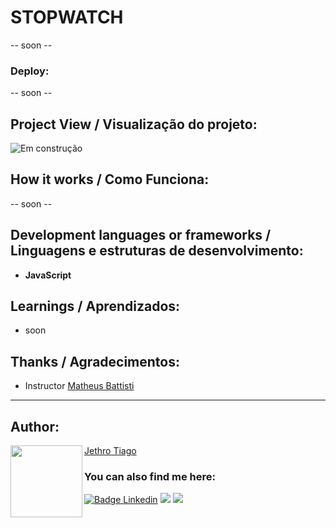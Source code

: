 ﻿# STOPWATCH

-- soon --

### Deploy:

-- soon --

## Project View / Visualização do projeto:

![Em construção](https://user-images.githubusercontent.com/103612874/231320750-c1586b16-5114-4ca0-9cea-6d20e9d373fb.png)

## How it works / Como Funciona:

-- soon --

## Development languages or frameworks / Linguagens e estruturas de desenvolvimento:

* <strong>JavaScript</strong>

## Learnings / Aprendizados:

* soon

## Thanks / Agradecimentos:

* Instructor [Matheus Battisti](https://www.youtube.com/@MatheusBattisti)

---

<h2 id="autor" align="left">Author:</h2>
  <img align="left" src="https://avatars.githubusercontent.com/u/103612874?v=4" width=115>
<a href="https://github.com/JethroTiago">Jethro Tiago</a>
<h3 align="left">You can also find me here:</h3>
<p align="left">
  <a href="https://www.linkedin.com/in/jethrotiago/"><img src="https://img.shields.io/badge/LinkedIn-0077B5?style=for-the-badge&logo=linkedin&logoColor=white" alt="Badge Linkedin" /></a>
  <a href="https://www.youtube.com/c/BEIRADAAVENTURA" target="_blank"><img src="https://img.shields.io/badge/YouTube-FF0000?style=for-the-badge&logo=youtube&logoColor=white" target="_blank"></a>
  <a href="https://instagram.com/jethrotiago" target="_blank"><img src="https://img.shields.io/badge/-Instagram-%23E4405F?style=for-the-badge&logo=instagram&logoColor=white" target="_blank"></a>
  <br>
